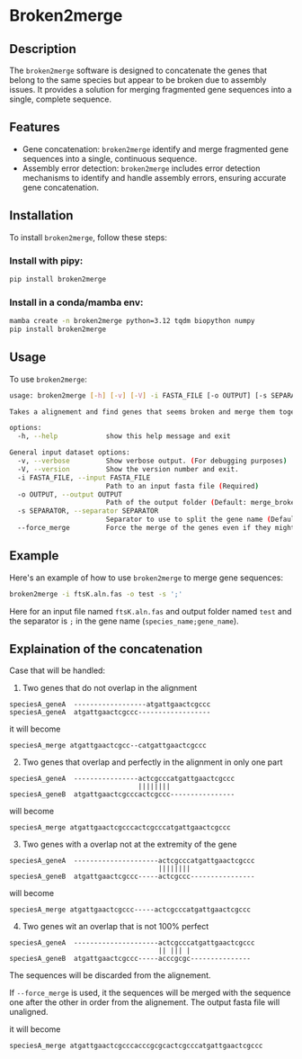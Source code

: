 # Broken2merge

## Description
The `broken2merge` software is designed to concatenate the genes that belong to the same species but appear to be broken due to assembly issues. It provides a solution for merging fragmented gene sequences into a single, complete sequence.

## Features
- Gene concatenation: `broken2merge` identify and merge fragmented gene sequences into a single, continuous sequence.
- Assembly error detection: `broken2merge` includes error detection mechanisms to identify and handle assembly errors, ensuring accurate gene concatenation.

## Installation
To install `broken2merge`, follow these steps:

### Install with pipy:

```bash
pip install broken2merge
```

### Install in a conda/mamba env:

```bash
mamba create -n broken2merge python=3.12 tqdm biopython numpy
pip install broken2merge
```

## Usage

To use `broken2merge`:

```bash
usage: broken2merge [-h] [-v] [-V] -i FASTA_FILE [-o OUTPUT] [-s SEPARATOR]

Takes a alignement and find genes that seems broken and merge them together

options:
  -h, --help            show this help message and exit

General input dataset options:
  -v, --verbose         Show verbose output. (For debugging purposes)
  -V, --version         Show the version number and exit.
  -i FASTA_FILE, --input FASTA_FILE
                        Path to an input fasta file (Required)
  -o OUTPUT, --output OUTPUT
                        Path of the output folder (Default: merge_broken_res)
  -s SEPARATOR, --separator SEPARATOR
                        Separator to use to split the gene name (Default: ';')
  --force_merge         Force the merge of the genes even if they might be paralogs, will give a unaligned file as main input
```

## Example

Here's an example of how to use `broken2merge` to merge gene sequences:

```bash
broken2merge -i ftsK.aln.fas -o test -s ';'
```

Here for an input file named `ftsK.aln.fas` and output folder named `test` and the separator is `;` in the gene name (`species_name;gene_name`).


## Explaination of the concatenation

Case that will be handled:

1. Two genes that do not overlap in the alignment

```
speciesA_geneA  ------------------atgattgaactcgccc                
speciesA_geneA  atgattgaactcgccc------------------
```

it will become

```
speciesA_merge atgattgaactcgcc--catgattgaactcgccc
```

2. Two genes that overlap and perfectly in the alignment in only one part

```
speciesA_geneA  ----------------actcgcccatgattgaactcgccc
                                ||||||||
speciesA_geneB  atgattgaactcgcccactcgccc----------------
```

will become

```
speciesA_merge atgattgaactcgcccactcgcccatgattgaactcgccc
```

3. Two genes with a overlap not at the extremity of the gene

```
speciesA_geneA  ---------------------actcgcccatgattgaactcgccc
                                     ||||||||
speciesA_geneB  atgattgaactcgccc-----actcgccc----------------
```


will become

```
speciesA_merge atgattgaactcgccc-----actcgcccatgattgaactcgccc
```

4. Two genes wit an overlap that is not 100% perfect

```
speciesA_geneA  ---------------------actcgcccatgattgaactcgccc
                                     || ||| | 
speciesA_geneB  atgattgaactcgccc-----acccgcgc---------------
```

The sequences will be discarded from the alignement.

If `--force_merge` is used, it the sequences will be merged with the sequence one after the other in order from the alignement.
The output fasta file will unaligned.

it will become

```
speciesA_merge atgattgaactcgcccacccgcgcactcgcccatgattgaactcgccc
```


